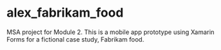 # alex_fabrikam_food
MSA project for Module 2. This is a mobile app prototype using Xamarin Forms for a fictional case study, Fabrikam food.
